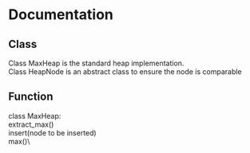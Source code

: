 # Documentation

## Class
Class MaxHeap is the standard heap implementation.\
Class HeapNode is an abstract class to ensure the node is comparable
## Function

class MaxHeap:\
    extract_max()\
    insert(node to be inserted)\
    max()\
    
